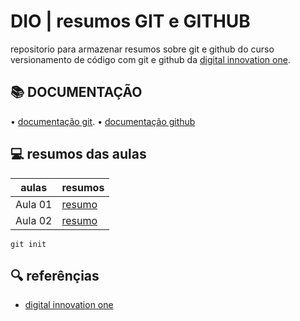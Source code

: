 
# DIO | resumos GIT e GITHUB

repositorio para armazenar resumos sobre git e github do curso versionamento de código com git e github da [digital innovation one](https://www.dio.me/).

## 📚 DOCUMENTAÇÃO
• [documentação git](https://git-scm.com/doc).
• [documentação github](https://docs.github.com/)

## 💻 resumos das aulas 
| aulas | resumos|
|-------|--------|
|Aula 01|[resumo]()
|Aula 02|[resumo]()
```
git init
```
## 🔍 referênçias
- [digital innovation one]()
